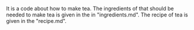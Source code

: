 It is a code about  how to make tea.
The ingredients of that should be needed to make tea is given in the in "ingredients.md".
The recipe of tea is given in the "recipe.md".
